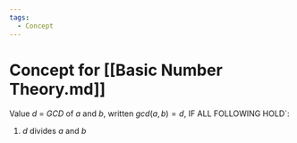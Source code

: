 ```yaml
---
tags:
  - Concept
---
```

# Concept for [[Basic Number Theory.md]]

Value $d$ = $GCD$ of $a$ and $b$, written $gcd(a,b) = d$, IF ALL FOLLOWING HOLD`:

1. $d$ divides $a$ and $b$

